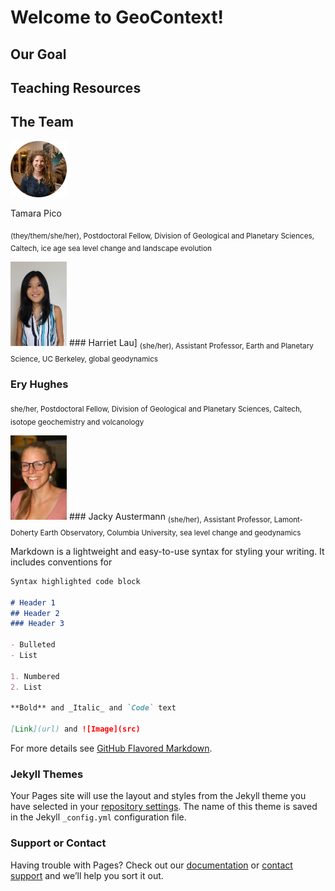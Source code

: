 # Welcome to GeoContext!

## Our Goal

## Teaching Resources

## The Team

<img src="HudsonGazettephoto_website2.jpg" alt="Tamara Pico photo" width="90"/> 

Tamara Pico 

<sub> (they/them/she/her), Postdoctoral Fellow, Division of Geological and Planetary Sciences, Caltech, ice age sea level change and landscape evolution </sub>

<img src="me_photo1.jpg" alt="Harriet Lau photo" width="90"/> 
### Harriet Lau]
<sub> (she/her), Assistant Professor, Earth and Planetary Science, UC Berkeley, global geodynamics </sub>

### Ery Hughes
<sub>  she/her, Postdoctoral Fellow, Division of Geological and Planetary Sciences, Caltech, isotope geochemistry and volcanology </sub>

<img src="Jacky1.png" alt="Jacky Austermann photo" width="90"/> 
### Jacky Austermann
<sub> (she/her), Assistant Professor, Lamont-Doherty Earth Observatory, Columbia University, sea level change and geodynamics </sub>


Markdown is a lightweight and easy-to-use syntax for styling your writing. It includes conventions for

```markdown
Syntax highlighted code block

# Header 1
## Header 2
### Header 3

- Bulleted
- List

1. Numbered
2. List

**Bold** and _Italic_ and `Code` text

[Link](url) and ![Image](src)
```

For more details see [GitHub Flavored Markdown](https://guides.github.com/features/mastering-markdown/).

### Jekyll Themes

Your Pages site will use the layout and styles from the Jekyll theme you have selected in your [repository settings](https://github.com/Geo-Context/Geo-Context.github.io/settings). The name of this theme is saved in the Jekyll `_config.yml` configuration file.

### Support or Contact

Having trouble with Pages? Check out our [documentation](https://docs.github.com/categories/github-pages-basics/) or [contact support](https://github.com/contact) and we’ll help you sort it out.
